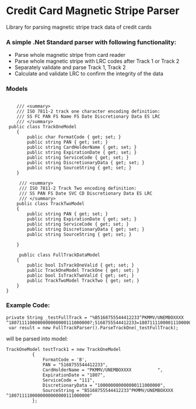 # Credit Card Magnetic Stripe Parser
Library for parsing magnetic stripe track data of credit cards

### A simple .Net Standard parser with following functionality:

* Parse whole magnetic stripe from card reader
* Parse whole magnetic stripe with LRC codes after Track 1 or Track 2
* Separately validate and parse Track 1, Track 2
* Calculate and validate LRC to confirm the integrity of the data

### Models

```

    /// <summary>
    /// ISO 7811-2 track one character encoding definition:
    /// SS FC PAN FS Name FS Date Discretionary Data ES LRC
    /// </summary>
 public class TrackOneModel
    {
        public char FormatCode { get; set; }
        public string PAN { get; set; }
        public string CardHolderName { get; set; }
        public string ExpirationDate { get; set; }
        public string ServiceCode { get; set; }
        public string DiscretionaryData { get; set; }
        public string SourceString { get; set; }
    }
    
     /// <summary>
     /// ISO 7811-2 Track Two encoding definition:
     /// SS PAN FS Date SVC CD Discretionary Data ES LRC
     /// </summary>
    public class TrackTwoModel
    {
        public string PAN { get; set; }
        public string ExpirationDate { get; set; }
        public string ServiceCode { get; set; }
        public string DiscretionaryData { get; set; }
        public string SourceString { get; set; }

    }
    
     public class FullTrackDataModel
    {
        public bool IsTrackOneValid { get; set; }
        public TrackOneModel TrackOne { get; set; }
        public bool IsTrackTwoValid { get; set; }
        public TrackTwoModel TrackTwo { get; set; }
    }
}
```

### Example Code:

```
private String _testFullTrack = "%B5168755544412233^PKMMV/UNEMBOXXXX       ^1807111100000000000000111000000?;5168755544412233=18071111000011100000?";
 var result = new FullTrackParser().ParseTrackOne(_testFullTrack);
 ```
 will be parsed into model:
 
  ```
TrackOneModel testTrack1 = new TrackOneModel
            {
                FormatCode = 'B',
                PAN = "5168755544412233",
                CardHolderName = "PKMMV/UNEMBOXXXX          ",
                ExpirationDate = "1807",
                ServiceCode = "111",
                DiscretionaryData = "100000000000000111000000",
                SourceString = "B5168755544412233^PKMMV/UNEMBOXXXX          ^1807111100000000000000111000000"
            };
 ```
